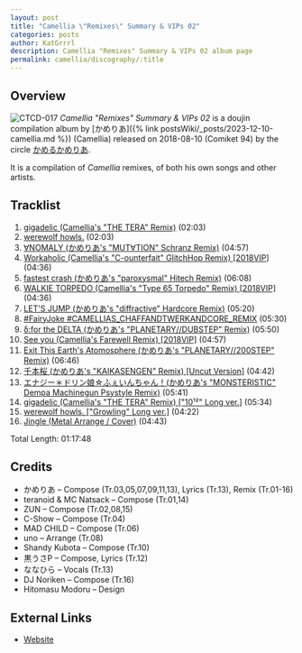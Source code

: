 ```yaml
---
layout: post
title: "Camellia \"Remixes\" Summary & VIPs 02"
categories: posts
author: KatGrrrl
description: Camellia "Remixes" Summary & VIPs 02 album page
permalink: camellia/discography/:title
---
```


## Overview

![CTCD-017](https://cdn.camellia.wiki/images/camellia/albums/CTCD-017.png)
*Camellia "Remixes" Summary & VIPs 02* is a doujin compilation album by [かめりあ]({% link postsWiki/_posts/2023-12-10-camellia.md %}) (Camellia) released on 2018-08-10 (Comiket 94) by the circle [かめるかめりあ](#).

It is a compilation of *Camellia* remixes, of both his own songs and other artists.

## Tracklist

1. [gigadelic (Camellia's "THE TERA" Remix)](<{% link postsInclude/_posts/camellia/songs/gigadelic-Camellias-THE-TERA-Remix/2024-03-27-gigadelic-Camellias-THE-TERA-Remix.md %}>) (02:03)
2. [werewolf howls.](<{% link postsInclude/_posts/camellia/songs/werewolf-howls/2024-03-27-werewolf-howls.md %}>) (02:03)
3. [∀NOMALY (かめりあ's "MUT∀TION" Schranz Remix)](<{% link postsInclude/_posts/camellia/songs/ANOMALY/2024-03-27-ANOMALY.md %}>) (04:57)
4. [Workaholic (Camellia's "C-ounterfait" GlitchHop Remix) \[2018VIP\]](<{% link postsInclude/_posts/camellia/songs/Workaholic-Camellias-C-ounterfait-GlitchHop-Remix/2024-03-27-Workaholic-Camellias-C-ounterfait-GlitchHop-Remix.md %}>) (04:36)
5. [fastest crash (かめりあ's "paroxysmal" Hitech Remix)](<{% link postsInclude/_posts/camellia/songs/Fastest-Crash/2024-02-18-Fastest-Crash.md %}>) (06:08)
6. [WALKIE TORPEDO (Camellia's "Type 65 Torpedo" Remix) \[2018VIP\]](<{% link postsInclude/_posts/camellia/songs/Walkie-Torpedo-Camellias-Type-65-torpedo-Remix/2024-03-27-Walkie-Torpedo-Camellias-Type-65-torpedo-Remix.md %}>) (04:36)
7. [LET'S JUMP (かめりあ's "diffractive" Hardcore Remix)](<{% link postsInclude/_posts/camellia/songs/LETS-JUMP/2024-02-19-LETS-JUMP.md %}>) (05:20)
8. [#FairyJoke #CAMELLIAS_CHAFFANDTWERKANDCORE_REMIX](<{% link postsInclude/_posts/camellia/songs/FairyJoke-CAMELLIAS-CHAFFANDTWERKANDCORE-REMIX/2024-03-27-FairyJoke-CAMELLIAS-CHAFFANDTWERKANDCORE-REMIX.md %}>) (05:30)
9. [δ:for the DELTA (かめりあ's "PLANETARY//DUBSTEP" Remix)](<{% link postsInclude/_posts/camellia/songs/delta-for-the-DELTA/2024-02-20-delta-for-the-DELTA.md %}>) (05:50)
10. [See you (Camellia's Farewell Remix) \[2018VIP\]](<{% link postsInclude/_posts/camellia/songs/See-you-Camellias-Farewell-Remix/2024-03-27-See-you-Camellias-Farewell-Remix.md %}>) (04:57)
11. [Exit This Earth's Atomosphere (かめりあ's "PLANETARY//200STEP" Remix)](<{% link postsInclude/_posts/camellia/songs/Exit-This-Earths-Atomosphere/2024-02-20-Exit-This-Earths-Atomosphere.md %}>) (06:46)
12. [千本桜 (かめりあ's "KAIKASENGEN" Remix) \[Uncut Version\]](<{% link postsInclude/_posts/camellia/songs/Senbonzakura-Camellia-Remix/2024-03-27-Senbonzakura-Camellia-Remix.md %}>) (04:42)
13. [エナジー＊ドリン娘☆ふぇいんちゃん！(かめりあ's "MONSTERISTIC" Dempa Machinegun Psystyle Remix)](<{% link postsInclude/_posts/camellia/songs/Energy-Drinko-Ffeine-chan/2024-02-20-Energy-Drinko-Ffeine-chan.md %}>) (05:41)
14. [gigadelic (Camellia's "THE TERA" Remix) \["10¹²" Long ver.\]](<{% link postsInclude/_posts/camellia/songs/gigadelic-Camellias-THE-TERA-Remix/2024-03-27-gigadelic-Camellias-THE-TERA-Remix.md %}>) (05:34)
15. [werewolf howls. \["Growling" Long ver.\]](<{% link postsInclude/_posts/camellia/songs/werewolf-howls/2024-03-27-werewolf-howls.md %}>) (04:22)
16. [Jingle (Metal Arrange / Cover)](<{% link postsInclude/_posts/camellia/songs/Jingle-Metal-Arrange-Cover/2024-03-27-Jingle-Metal-Arrange-Cover.md %}>) (04:43)

Total Length: 01:17:48

## Credits

* かめりあ – Compose (Tr.03,05,07,09,11,13), Lyrics (Tr.13), Remix (Tr.01-16)
* teranoid & MC Natsack – Compose (Tr.01,14)
* ZUN – Compose (Tr.02,08,15)
* C-Show – Compose (Tr.04)
* MAD CHILD – Compose (Tr.06)
* uno – Arrange (Tr.08)
* Shandy Kubota – Compose (Tr.10)
* 黒うさP – Compose, Lyrics (Tr.12)
* ななひら – Vocals (Tr.13)
* DJ Noriken – Compose (Tr.16)
* Hitomasu Modoru – Design

## External Links

* [Website](https://cametek.jp/summary02/)
